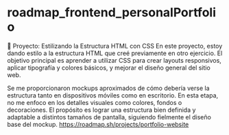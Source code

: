 # roadmap_frontend_personalPortfolio
🧩 Proyecto: Estilizando la Estructura HTML con CSS
En este proyecto, estoy dando estilo a la estructura HTML que creé previamente en otro ejercicio. El objetivo principal es aprender a utilizar CSS para crear layouts responsivos, aplicar tipografía y colores básicos, y mejorar el diseño general del sitio web.

Se me proporcionaron mockups aproximados de cómo debería verse la estructura tanto en dispositivos móviles como en escritorio. En esta etapa, no me enfoco en los detalles visuales como colores, fondos o decoraciones. El propósito es lograr una estructura bien definida y adaptable a distintos tamaños de pantalla, siguiendo fielmente el diseño base del mockup.
https://roadmap.sh/projects/portfolio-website
